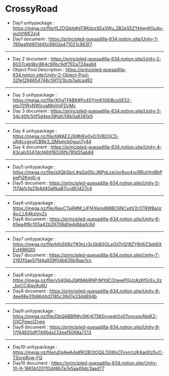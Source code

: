 # CrossyRoad

* Day1 unitypackage : https://mega.nz/file/fLZDQIpb#dT8KdzzSEa3Wu_3B2eS5ZYkheyKGuAv-quIVtWE2zj4
* Day1 document : https://principled-quesadilla-634.notion.site/Unity-1-780ea1fd951d45c8802e471021c863f7
----------------------------------------------------------------------------------------------------------------------
* Day 2 document : https://principled-quesadilla-634.notion.site/Unity-2-8037ceb9bc864c96bc9df792a724aa9d 
* Object Pool Description : https://principled-quesadilla-634.notion.site/Unity-2-Object-Pool-32fe1294654748c591121bcb7adcad82
----------------------------------------------------------------------------------------------------------------------
* Day 3 unitypackage : https://mega.nz/file/XOgTFABK#Po4SYjmK1S6jBcp5E52-oto701RyNWIcyaMmVgFDvMc
* Day 3 document : https://principled-quesadilla-634.notion.site/Unity-3-34c40fc50f5d4ee38fafc58b0a8381e5
----------------------------------------------------------------------------------------------------------------------
* Day 4 unitypackage : https://mega.nz/file/bWAE2JSI#HEe0yD3VB2GCS-uN4ccgyvICB6k3_QMsmcb0gun7y44
* Day 4 document : https://principled-quesadilla-634.notion.site/Unity-4-83cab3347dcf460f8026fb78fd35ab84
----------------------------------------------------------------------------------------------------------------------
* Day5 unitypackage : https://mega.nz/file/aXQkSbrL#gQg05cJNPgLceUxr6oo4vcRRuIrfmBbPpqPj2Kmj0-g
* Day5 document : https://principled-quesadilla-634.notion.site/Unity-5-117da1cfa31b4d40a9ba87ccd93427c4
----------------------------------------------------------------------------------------------------------------------
* Day6 unitypackage : https://mega.nz/file/6aoCTajR#M_UFf4Xkmd68BC6NCxdV2r3TRWBaUr4oJ_L64kzmvZs
* Day6 document : https://principled-quesadilla-634.notion.site/Unity-6-65ea4f6c105a42b29708d0e4dbbafc6d
----------------------------------------------------------------------------------------------------------------------
* Day7 unitypackage : https://mega.nz/file/bfoS0RzT#3nLr3cGbB3OLeOjl7riQ19ZY8r6jZ3eb6XEvHl86Qt0
* Day7 document : https://principled-quesadilla-634.notion.site/Unity-7-2192f0ae57fd4a929f04b626b1bac1cc
----------------------------------------------------------------------------------------------------------------------
* Day8 unitypackage : https://mega.nz/file/vS40kbJQ#9AbRNPrMYdCOtwwPGUzAz6fGrEv_0z_boCC4lqy9u6U
* Day8 document : https://principled-quesadilla-634.notion.site/Unity-8-4ee88e31b86d4d3185c39d7e33dd694b
----------------------------------------------------------------------------------------------------------------------
* Day9 unitypackage : https://mega.nz/file/DbQABBIR#ySIKrK75K0vyagh0v07onvsqvNsIKZ-GXCFewclZneg
* Day9 document : https://principled-quesadilla-634.notion.site/Unity-9-17f44925dff7495da232eef5068a7213
----------------------------------------------------------------------------------------------------------------------
* Day10 unitypackage : https://mega.nz/file/uDgAwA4a#RI2BOtOQiL5SWoCFoyrctJKAadXzSvC-TSorp8vw-FQ
* Day10 document : https://principled-quesadilla-634.notion.site/Unity-10-9-1865b120110d46b7a7e5aa49dc3aad77